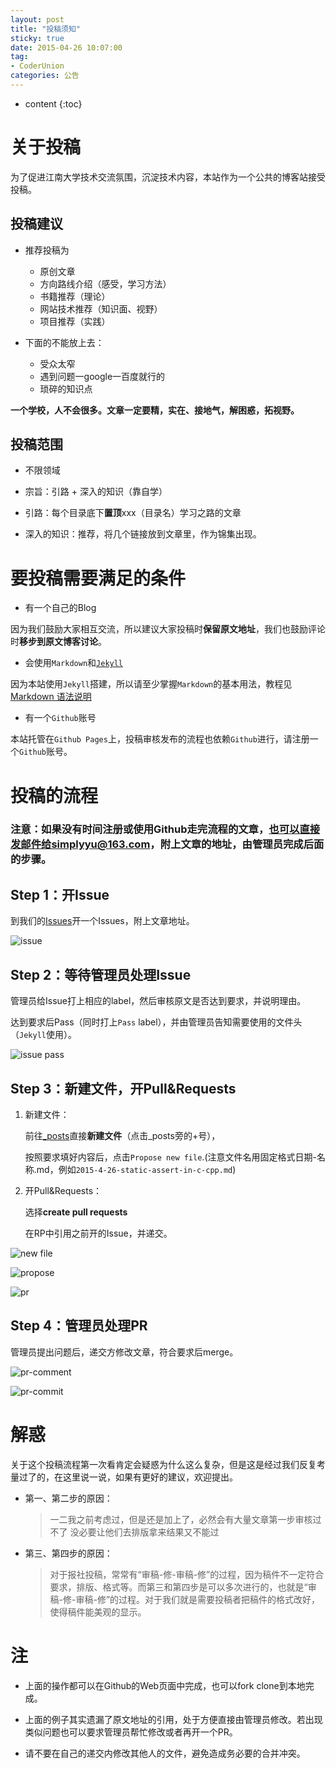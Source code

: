 ```yaml
---
layout: post
title: "投稿须知"
sticky: true
date: 2015-04-26 10:07:00
tag: 
- CoderUnion
categories: 公告
---
```


* content
{:toc}

# 关于投稿

为了促进江南大学技术交流氛围，沉淀技术内容，本站作为一个公共的博客站接受投稿。

## 投稿建议
- 推荐投稿为
	- 原创文章
	- 方向路线介绍（感受，学习方法）
	- 书籍推荐（理论）
	- 网站技术推荐（知识面、视野）
	- 项目推荐（实践）

- 下面的不能放上去：
	- 受众太窄
	- 遇到问题一google一百度就行的
	- 琐碎的知识点

**一个学校，人不会很多。文章一定要精，实在、接地气，解困惑，拓视野。**

## 投稿范围

- 不限领域

- 宗旨：引路 + 深入的知识（靠自学）

- 引路：每个目录底下**置顶**xxx（目录名）学习之路的文章

- 深入的知识：推荐，将几个链接放到文章里，作为锦集出现。

# 要投稿需要满足的条件

- 有一个自己的Blog

因为我们鼓励大家相互交流，所以建议大家投稿时**保留原文地址**，我们也鼓励评论时**移步到原文博客讨论**。

- 会使用`Markdown`和[`Jekyll`](http://jekyllcn.com/)

因为本站使用`Jekyll`搭建，所以请至少掌握`Markdown`的基本用法，教程见[Markdown 语法说明](http://wowubuntu.com/markdown/)

- 有一个`Github`账号

本站托管在`Github Pages`上，投稿审核发布的流程也依赖`Github`进行，请注册一个`Github`账号。

# 投稿的流程

### 注意：如果没有时间注册或使用Github走完流程的文章，也可以直接发邮件给simplyyu@163.com，附上文章的地址，由管理员完成后面的步骤。

## Step 1：开Issue

到我们的[Issues](https://github.com/CoderUnion/coderunion.github.io/issues)开一个Issues，附上文章地址。

![issue](http://i2.tietuku.com/6b0aab5c42d39941.png)

## Step 2：等待管理员处理Issue

管理员给Issue打上相应的label，然后审核原文是否达到要求，并说明理由。

达到要求后Pass（同时打上`Pass` label），并由管理员告知需要使用的文件头（`Jekyll`使用）。

![issue pass](http://i1.tietuku.com/dd1d9acb09360773.png)

## Step 3：新建文件，开Pull&Requests

1. 新建文件：

	前往[_posts](https://github.com/CoderUnion/coderunion.github.io/tree/master/_posts)直接**新建文件**（点击_posts旁的+号），

	按照要求填好内容后，点击`Propose new file`.(注意文件名用固定格式日期-名称.md，例如`2015-4-26-static-assert-in-c-cpp.md`)

2. 开Pull&Requests：

	选择**create pull requests**

	在RP中引用之前开的Issue，并递交。

![new file](http://i2.tietuku.com/34018e60d98e8d39.png)

![propose](http://i2.tietuku.com/8312a4d67f7a0e2c.png)

![pr](http://i2.tietuku.com/2f7020257bcd8c37.png)

## Step 4：管理员处理PR

管理员提出问题后，递交方修改文章，符合要求后merge。

![pr-comment](http://i2.tietuku.com/316c2acdadb4633f.png)

![pr-commit](http://i2.tietuku.com/c5f2e1a42e8f1e24.png)

# 解惑
关于这个投稿流程第一次看肯定会疑惑为什么这么复杂，但是这是经过我们反复考量过了的，在这里说一说，如果有更好的建议，欢迎提出。

- 第一、第二步的原因：

	> 一二我之前考虑过，但是还是加上了，必然会有大量文章第一步审核过不了
没必要让他们去排版拿来结果又不能过

- 第三、第四步的原因：

	> 对于报社投稿，常常有“审稿-修-审稿-修”的过程，因为稿件不一定符合要求，排版、格式等。而第三和第四步是可以多次进行的，也就是“审稿-修-审稿-修”的过程。对于我们就是需要投稿者把稿件的格式改好，使得稿件能美观的显示。
	
# 注

- 上面的操作都可以在Github的Web页面中完成，也可以fork clone到本地完成。

- 上面的例子其实遗漏了原文地址的引用，处于方便直接由管理员修改。若出现类似问题也可以要求管理员帮忙修改或者再开一个PR。

- 请不要在自己的递交内修改其他人的文件，避免造成务必要的合并冲突。

